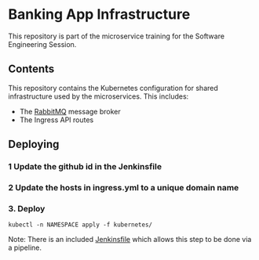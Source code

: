 # Banking App Infrastructure

This repository is part of the microservice training for the Software
Engineering Session.

## Contents

This repository contains the Kubernetes configuration for shared infrastructure
used by the microservices. This includes:

- The [RabbitMQ](https://www.rabbitmq.com/) message broker
- The Ingress API routes

## Deploying

### 1 Update the github id in the Jenkinsfile

### 2 Update the hosts in ingress.yml to a unique domain name

### 3. Deploy

`kubectl -n NAMESPACE apply -f kubernetes/`

Note: There is an included [Jenkinsfile](./Jenkinsfile) which allows this step
to be done via a pipeline.